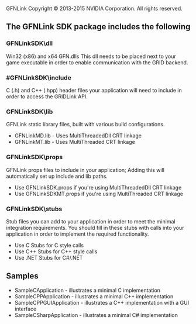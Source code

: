 GFNLink Copyright © 2013-2015 NVIDIA Corporation. All rights reserved.
## The GFNLink SDK package includes the following
### GFNLinkSDK\dll
Win32 (x86) and x64 GFN.dlls
This dll needs to be placed next to your game executable in order to enable communication with the GRID backend.
### #GFNLinkSDK\include
C (.h) and C++ (.hpp) header files your application will need to include in order to access the GRIDLink API.
### GFNLinkSDK\lib
GFNLink static library files, built with various build configurations. 

- GFNLinkMD.lib - Uses MultiThreadedDll CRT linkage
- GFNLinkMT.lib - Uses MultiThreaded CRT linkage
### GFNLinkSDK\props
GFNLink props files to include in your application; Adding this will automatically set up include and lib paths.
- Use GFNLinkSDK.props if you're using MultiThreadedDll CRT linkage
- Use GFNLinkSDKMT.props if you're using MultiThreaded CRT linkage
### GFNLinkSDK\stubs
Stub files you can add to your application in order to meet the minimal integration requirements.
You should fill in these stubs with calls into your application in order to implement the required functionality.

- Use C Stubs for C style calls
- Use C++ Stubs for C++ style calls
- Use .NET Stubs for C#/.NET
## Samples
- SampleCApplication - illustrates a minimal C implementation
- SampleCPPApplication - illustrates a minimal C++ implementation
- SampleCPPGUIApplication - illustrates a C++ implementation with a GUI interface
- SampleCSharpApplication - illustrates a minimal C# implementation 
